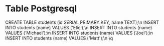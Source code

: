# Table Postgresql

CREATE TABLE students (id SERIAL PRIMARY KEY, name TEXT);\n
INSERT INTO students (name) VALUES ('Elie');\n
INSERT INTO students (name) VALUES ('Michael');\n
INSERT INTO students (name) VALUES ('Joel');\n
INSERT INTO students (name) VALUES ('Matt');\n
\q
